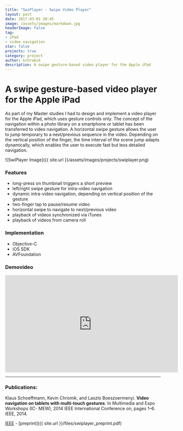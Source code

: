 ```yaml
---
title: "SwiPlayer - Swipe Video Player"
layout: post
date: 2017-03-01 20:45
image: /assets/images/markdown.jpg
headerImage: false
tag:
- iPad
- video navigation
star: false
projects: true
category: project
author: kchromik
description: A swipe gesture-based video player for the Apple iPad
---
```


# A swipe gesture-based video player for the Apple iPad

As part of my Master studies I had to design and implement a video player for the Apple iPad, which uses gesture controls only. The concept of the navigation within a photo library on a smartphone or tablet has been transferred to video navigation. A horizontal swipe gesture allows the user to jump temporary to a next/previous sequence in the video. Depending on the vertical position of the finger, the time interval of the scene jump adapts dynamically, which enables the user to execute fast but less detailed navigation.

![SwiPlayer Image]({{ site.url }}/assets/images/projects/swiplayer.png)

### Features
* long-press on thumbnail triggers a short preview
* left/right swipe gesture for intra-video navigation
* dynamic intra-video navigation, depending on vertical position of the gesture
* two-finger tap to pause/resume video
* horizontal swipe to navigate to next/previous video
* playback of videos synchronized via iTunes
* playback of videos from camera roll

### Implementation
* Objective-C
* iOS SDK
* AVFoundation

### Demovideo

<iframe width="560" height="315" src="https://www.youtube.com/embed/yy1TqMIPIYw" frameborder="0" allowfullscreen></iframe>

---
### Publications:

Klaus Schoeffmann, Kevin Chromik, and Laszlo Boeszoermenyi. **Video navigation on tablets with multi-touch gestures**. In Multimedia and Expo Workshops (IC- MEW), 2014 IEEE International Conference on, pages 1–6. IEEE, 2014.

[IEEE](http://ieeexplore.ieee.org/document/6890560/) - [preprint]({{ site.url }}/files/swiplayer_preprint.pdf)
